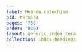 ```yaml
---
label: Hebrew catechism
pid: term134
pages: '756'
order: '0393'
layout: generic_index_term
collection: index-headings
---
```

